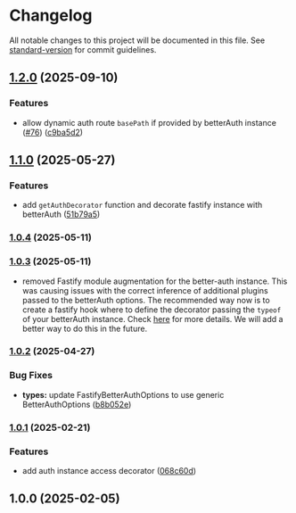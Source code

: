 # Changelog

All notable changes to this project will be documented in this file. See [standard-version](https://github.com/conventional-changelog/standard-version) for commit guidelines.

## [1.2.0](https://github.com/flaviodelgrosso/fastify-better-auth/compare/v1.1.0...v1.2.0) (2025-09-10)


### Features

* allow dynamic auth route `basePath` if provided by betterAuth instance ([#76](https://github.com/flaviodelgrosso/fastify-better-auth/issues/76)) ([c9ba5d2](https://github.com/flaviodelgrosso/fastify-better-auth/commit/c9ba5d2f19350fb39d69c4d229482b6ce4e5a8ac))

## [1.1.0](https://github.com/flaviodelgrosso/fastify-better-auth/compare/v1.0.4...v1.1.0) (2025-05-27)


### Features

* add `getAuthDecorator` function and decorate fastify instance with betterAuth ([51b79a5](https://github.com/flaviodelgrosso/fastify-better-auth/commit/51b79a5414dfed0c6bc4d21e967fdc22dd6b7592))

### [1.0.4](https://github.com/flaviodelgrosso/fastify-better-auth/compare/v1.0.3...v1.0.4) (2025-05-11)

### [1.0.3](https://github.com/flaviodelgrosso/fastify-better-auth/compare/v1.0.2...v1.0.3) (2025-05-11)

* removed Fastify module augmentation for the better-auth instance. This was causing issues with the correct inference of additional plugins passed to the betterAuth options. The recommended way now is to create a fastify hook where to define the decorator passing the `typeof` of your betterAuth instance. Check [here](https://github.com/flaviodelgrosso/fastify-better-auth?tab=readme-ov-file#accessing-the-better-auth-instance-or-session-object) for more details. We will add a better way to do this in the future.

### [1.0.2](https://github.com/flaviodelgrosso/fastify-better-auth/compare/v1.0.1...v1.0.2) (2025-04-27)

### Bug Fixes

* **types:** update FastifyBetterAuthOptions to use generic BetterAuthOptions ([b8b052e](https://github.com/flaviodelgrosso/fastify-better-auth/commit/b8b052e55e9f3e5a9ee01b6d41be8a1f7065ef1f))

### [1.0.1](https://github.com/flaviodelgrosso/fastify-better-auth/compare/v1.0.0...v1.0.1) (2025-02-21)

### Features

* add auth instance access decorator ([068c60d](https://github.com/flaviodelgrosso/fastify-better-auth/commit/068c60dafe446ec191ef50ae30f76ad04cefd05b))

## 1.0.0 (2025-02-05)
